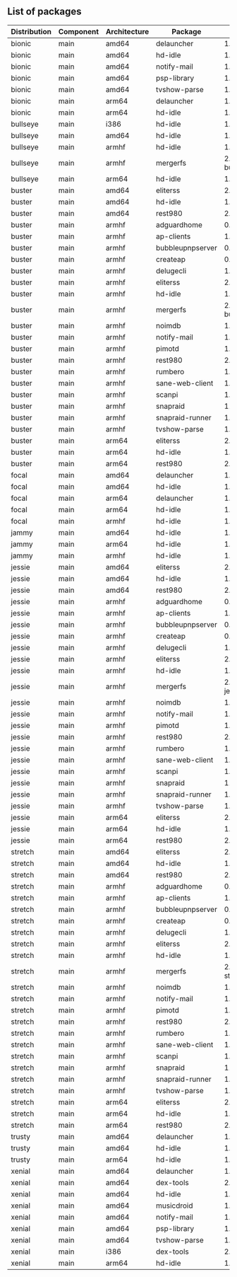 ## List of packages

| Distribution | Component | Architecture | Package | Version |
| ------------ | ------ | -------- | ------- | ------- |
|bionic|main|amd64|delauncher|1.5.1|
|bionic|main|amd64|hd-idle|1.18|
|bionic|main|amd64|notify-mail|1.2.2|
|bionic|main|amd64|psp-library|1.4.0|
|bionic|main|amd64|tvshow-parse|1.15.0|
|bionic|main|arm64|delauncher|1.5.1|
|bionic|main|arm64|hd-idle|1.18|
|bullseye|main|i386|hd-idle|1.17|
|bullseye|main|amd64|hd-idle|1.18|
|bullseye|main|armhf|hd-idle|1.18|
|bullseye|main|armhf|mergerfs|2.33.5~debian-bullseye|
|bullseye|main|arm64|hd-idle|1.18|
|buster|main|amd64|eliterss|2.29.0|
|buster|main|amd64|hd-idle|1.18|
|buster|main|amd64|rest980|2.1.2~ado1|
|buster|main|armhf|adguardhome|0.107.2|
|buster|main|armhf|ap-clients|1.1.1|
|buster|main|armhf|bubbleupnpserver|0.9-5~ado4|
|buster|main|armhf|createap|0.4.6~ado4|
|buster|main|armhf|delugecli|1.4.4|
|buster|main|armhf|eliterss|2.29.0|
|buster|main|armhf|hd-idle|1.18|
|buster|main|armhf|mergerfs|2.33.5~debian-buster|
|buster|main|armhf|noimdb|1.1.0|
|buster|main|armhf|notify-mail|1.2.2|
|buster|main|armhf|pimotd|1.2.0|
|buster|main|armhf|rest980|2.1.2~ado1|
|buster|main|armhf|rumbero|1.0.0|
|buster|main|armhf|sane-web-client|1.4|
|buster|main|armhf|scanpi|1.3.1|
|buster|main|armhf|snapraid|11.3-1|
|buster|main|armhf|snapraid-runner|1.1.0|
|buster|main|armhf|tvshow-parse|1.15.0|
|buster|main|arm64|eliterss|2.29.0|
|buster|main|arm64|hd-idle|1.18|
|buster|main|arm64|rest980|2.1.2~ado1|
|focal|main|amd64|delauncher|1.5.1|
|focal|main|amd64|hd-idle|1.18|
|focal|main|arm64|delauncher|1.5.1|
|focal|main|arm64|hd-idle|1.18|
|focal|main|armhf|hd-idle|1.17|
|jammy|main|amd64|hd-idle|1.18|
|jammy|main|arm64|hd-idle|1.18|
|jammy|main|armhf|hd-idle|1.17|
|jessie|main|amd64|eliterss|2.29.0|
|jessie|main|amd64|hd-idle|1.18|
|jessie|main|amd64|rest980|2.1.2~ado1|
|jessie|main|armhf|adguardhome|0.107.2|
|jessie|main|armhf|ap-clients|1.1.1|
|jessie|main|armhf|bubbleupnpserver|0.9-5~ado4|
|jessie|main|armhf|createap|0.4.6~ado4|
|jessie|main|armhf|delugecli|1.4.4|
|jessie|main|armhf|eliterss|2.29.0|
|jessie|main|armhf|hd-idle|1.18|
|jessie|main|armhf|mergerfs|2.33.5~debian-jessie|
|jessie|main|armhf|noimdb|1.1.0|
|jessie|main|armhf|notify-mail|1.2.2|
|jessie|main|armhf|pimotd|1.2.0|
|jessie|main|armhf|rest980|2.1.2~ado1|
|jessie|main|armhf|rumbero|1.0.0|
|jessie|main|armhf|sane-web-client|1.4|
|jessie|main|armhf|scanpi|1.3.1|
|jessie|main|armhf|snapraid|11.3-1|
|jessie|main|armhf|snapraid-runner|1.1.0|
|jessie|main|armhf|tvshow-parse|1.15.0|
|jessie|main|arm64|eliterss|2.29.0|
|jessie|main|arm64|hd-idle|1.18|
|jessie|main|arm64|rest980|2.1.2~ado1|
|stretch|main|amd64|eliterss|2.29.0|
|stretch|main|amd64|hd-idle|1.18|
|stretch|main|amd64|rest980|2.1.2~ado1|
|stretch|main|armhf|adguardhome|0.107.2|
|stretch|main|armhf|ap-clients|1.1.1|
|stretch|main|armhf|bubbleupnpserver|0.9-5~ado4|
|stretch|main|armhf|createap|0.4.6~ado4|
|stretch|main|armhf|delugecli|1.4.4|
|stretch|main|armhf|eliterss|2.29.0|
|stretch|main|armhf|hd-idle|1.18|
|stretch|main|armhf|mergerfs|2.33.5~debian-stretch|
|stretch|main|armhf|noimdb|1.1.0|
|stretch|main|armhf|notify-mail|1.2.2|
|stretch|main|armhf|pimotd|1.2.0|
|stretch|main|armhf|rest980|2.1.2~ado1|
|stretch|main|armhf|rumbero|1.0.0|
|stretch|main|armhf|sane-web-client|1.4|
|stretch|main|armhf|scanpi|1.3.1|
|stretch|main|armhf|snapraid|11.3-1|
|stretch|main|armhf|snapraid-runner|1.1.0|
|stretch|main|armhf|tvshow-parse|1.15.0|
|stretch|main|arm64|eliterss|2.29.0|
|stretch|main|arm64|hd-idle|1.18|
|stretch|main|arm64|rest980|2.1.2~ado1|
|trusty|main|amd64|delauncher|1.5.1|
|trusty|main|amd64|hd-idle|1.18|
|trusty|main|arm64|hd-idle|1.18|
|xenial|main|amd64|delauncher|1.5.1|
|xenial|main|amd64|dex-tools|2.0-ado1|
|xenial|main|amd64|hd-idle|1.18|
|xenial|main|amd64|musicdroid|1.6.1|
|xenial|main|amd64|notify-mail|1.2.2|
|xenial|main|amd64|psp-library|1.4.0|
|xenial|main|amd64|tvshow-parse|1.15.0|
|xenial|main|i386|dex-tools|2.0-ado1|
|xenial|main|arm64|hd-idle|1.18|
